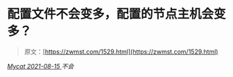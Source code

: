 <!--yml
category: 未分类
date: 0001-01-01 00:00:00
-->

# 配置文件不会变多，配置的节点主机会变多？

> 原文：[https://zwmst.com/1529.html](https://zwmst.com/1529.html)

   [ *Mycat* ](https://zwmst.com/mycat)*[ <time datetime="2021-08-15T11:52:36+08:00"> 2021-08-15 </time> ](https://zwmst.com/1529.html)  不会*